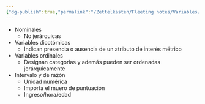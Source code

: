 ```yaml
---
{"dg-publish":true,"permalink":"/Zettelkasten/Fleeting notes/Variables/","noteIcon":"","created":"2025-05-25T22:56:17.933-04:00"}
---
```



- Nominales
    - No jerárquicas
- Variables dicotómicas
    - Indican presencia o ausencia de un atributo de interés métrico
- Variables ordinales
    - Designan categorías y además pueden ser ordenadas jerárquicamente
- Intervalo y de razón
    - Unidad numérica
    - Importa el muero de puntuación
    - Ingreso/hora/edad